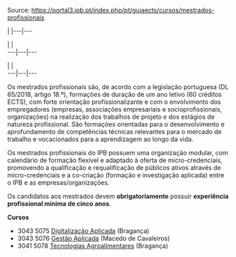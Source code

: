 Source: https://portal3.ipb.pt/index.php/pt/guiaects/cursos/mestrados-profissionais

| |---|---  
  
| |   
---|---|---  
  
| |   
---|---|---  
  
  

Os mestrados profissionais são, de acordo com a legislação portuguesa (DL
65/2018, artigo 18.º), formações de duração de um ano letivo (60 créditos
ECTS), com forte orientação profissionalizante e com o envolvimento dos
empregadores (empresas, associações empresariais e socioprofissionais,
organizações) na realização dos trabalhos de projeto e dos estágios de
natureza profissional. São formações orientadas para o desenvolvimento e
aprofundamento de competências técnicas relevantes para o mercado de trabalho
e vocacionados para a aprendizagem ao longo da vida.

Os mestrados profissionais do IPB possuem uma organização modular, com
calendário de formação flexível e adaptado à oferta de micro-credenciais,
promovendo a qualificação e requalificação de públicos ativos através de
micro-credenciais e a co-criação (formação e investigação aplicada) entre o
IPB e as empresas/organizações.

Os candidatos aos mestrados devem **obrigatoriamente** possuir **experiência
profissional mínima de cinco anos**.

**Cursos**

  * 3043 5075 [Digitalização Aplicada](/index.php/pt/guiaects/cursos/mestrados-profissionais/curso?cod_escola=3043&cod_curso=5075) (Bragança)
  * 3043 5076 [Gestão Aplicada](/index.php/pt/guiaects/cursos/mestrados-profissionais/curso?cod_escola=3043&cod_curso=5076) (Macedo de Cavaleiros)
  * 3041 5078 [Tecnologias Agroalimentares](/index.php/pt/guiaects/cursos/mestrados-profissionais/curso?cod_escola=3041&cod_curso=5078) (Bragança)

  
  
